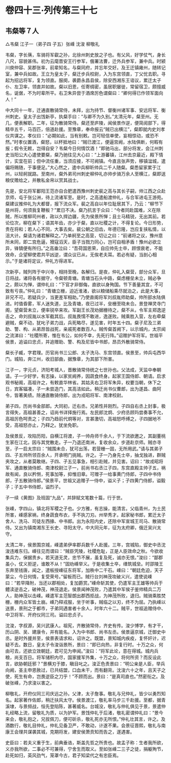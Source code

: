 # 卷四十三·列传第三十七

## 韦粲等７人

△韦粲 江子一（弟子四 子五）张嵊 沈浚 柳敬礼

韦粲，字长蒨，车骑将军叡之孙，北徐州刺史放之子也。有父风，好学仗气，身长八尺，容貌甚伟。初为云麾晋安王行参军，俄署法曹，迁外兵参军，兼中兵。时颍川庾仲容、吴郡张率，前辈知名，与粲同府，并忘年交好。及王迁镇雍州，随转记室，兼中兵如故。王立为皇太子，粲迁步兵校尉，入为东宫领直，丁父忧去职。寻起为招远将军，复为领直。服阕，袭爵永昌县侯，除安西湘东王谘议，累迁太子仆、左卫率，领直并如故。粲以旧恩，任寄绸密，虽居职屡徙，常留宿卫，颇擅威名，诞倨，不为时辈所平。右卫朱异尝于酒席厉色谓粲曰：“卿何得已作领军面向人！”

中大同十一年，迁通直散骑常侍，未拜，出为持节、督衡州诸军事、安远将军、衡州刺史。皇太子出饯新亭，执粲手曰：“与卿不为久别。”太清元年，粲至州。无几，便表解职。二年，征为散骑常侍。粲还至庐陵，闻侯景作逆，便简阅部下，得精卒五千，马百匹，倍道赴援。至豫章，奉命报云“贼已出横江”，粲即就内史刘孝仪共谋之。孝仪曰：“必期如此，当有别敕。岂可轻信单使，妄相惊动，或恐不然。”时孝仪置酒，粲怒，以杯抵地曰：“贼已渡江，便逼宫阙，水陆俱断，何暇有报；假令无敕，岂得自安？韦粲今日何情饮酒！”即驰马出，部分将发，会江州刺史当阳公大心遣使要粲，粲乃驰往见大心曰：“上游蕃镇，江州去京最近，殿下情计，实宜在前；但中流任重，当须应接，不可阙镇。今直且张声势，移镇湓城，遣偏将赐随，于事便足。”大心然之，遣中兵柳昕帅兵二千人随粲。粲悉留家累于江州，以轻舸就路。至南州，粲外弟司州刺史柳仲礼亦帅步骑万余人至横江，粲即送粮仗赡给之，并散私金帛以赏其战士。

先是，安北将军鄱阳王范亦自合肥遣西豫州刺史裴之高与其长子嗣，帅江西之众赴京师，屯于张公洲，待上流诸军至。是时，之高遣船渡仲礼，与合军进屯王游苑。粲建议推仲礼为大都督，报下流众军。裴之高自以年位耻居其下，乃云：“柳节下是州将，何须我复鞭板？”累日不决。粲乃抗言于众曰：“今者同赴国难，义在除贼，所以推柳司州者，政以久捍边疆，先为侯景所惮；且士马精锐，无出其前。若论位次，柳在粲下；语其年齿，亦少于粲，直以社稷之计，不得复论。今日形势，贵在将和；若人心不同，大事去矣。裴公朝之旧齿，年德已隆，岂应复挟私情，以沮大计。粲请为诸君解释之。”乃单舸至之高营，切让之曰：“前诸将之议，豫州意所未同，即二宫危逼，猾寇滔天，臣子当戮力同心，岂可自相矛盾！豫州必欲立异，锋镝便有所归。”之高垂泣曰：“吾荷国恩荣，自应帅先士卒，顾恨衰老，不能效命，企望柳使君共平凶逆，谓众议已从，无俟老夫耳。若必有疑，当剖心相示。”于是诸将定议，仲礼方得进军。

次新亭，贼列阵于中兴寺，相持至晚，各解归。是夜，仲礼入粲营，部分众军，旦日将战，诸将各有据守，令粲顿青塘。青塘当石头中路，粲虑栅垒未立，贼必争之，颇以为惮，谓仲礼曰：“下官才非御侮，直欲以身殉国。节下善量其宜，不可致有亏丧。”仲礼曰：“青塘立栅，迫近淮渚，欲以粮储船乘尽就泊之，此是大事，非兄不可。若疑兵少，当更差军相助。”乃使直阁将军刘叔胤师助粲，帅所部水陆俱进。时值昏雾，军人迷失道，比及青塘，夜已过半，垒栅至晓未合。景登禅灵寺门阁，望粲营未立，便率锐卒来攻。军副王长茂劝据栅待之，粲不从，令军主郑逸逆击之，命刘叔胤以水军截其后。叔胤畏懦不敢进，逸遂败。贼乘胜入营，左右牵粲避贼，粲不动，犹叱子弟力战，兵死略尽，遂见害，时年五十四。粲子尼及三弟助、警、构、从弟昂皆战死，亲戚死者数百人。贼传粲首阙下，以示城内，太宗闻之流涕曰：“社稷所寄，惟在韦公，如何不幸，先死行阵。”诏赠护军将军。世祖平侯景，追谥曰忠贞，并追赠助、警、构及尼皆中书郎，昂员外散骑常侍。

粲长子臧，字君理。历官尚书三公郎、太子洗马、东宫领直。侯景至，帅兵屯西华门。城陷，奔江州，收旧部曲，据豫章，为其部下所害。

江子一，字元贞，济阳考城人，晋散骑常侍统之七世孙也。父法成，天监中奉朝请。子一少好学，有志操，以家贫阙养，因蔬食终身。起家王国侍郎、朝请。启求观书秘阁，高祖许之，有敕直华林省。其姑夫右卫将军朱异，权要当朝，休下之日，宾客辐凑，子一未尝造门，其高洁如此。稍迁尚书仪曹郎，出为遂昌、曲阿令，皆著美绩。除通直散骑侍郎，出为戎昭将军、南津校尉。

弟子四，历尚书金部郎。大同初，迁右丞。兄弟性并刚烈。子四自右丞上封事，极言得失，高祖甚善之，诏尚书详择施行焉。左民郎沈炯、少府丞顾玙尝奏事不允，高祖厉色呵责之；子四乃趋前代炯等对，言甚激切，高祖怒呼缚之，子四据地不受，高祖怒亦止，乃释之。犹坐免职。

及侯景反，攻陷历阳，自横江将渡，子一帅舟师千余人，于下流欲邀之，其副董桃生家在江北，因与其党散走。子一乃退还南洲，复收余众，步道赴京师。贼亦寻至，子一启太宗曰：“贼围未合，犹可出荡，若营栅一固，无所用武。”请与其弟子四、子五帅所领百余人，开承明门挑贼。许之。子一乃身先士卒，抽戈独进，群贼夹攻之，从者莫敢继。子四、子五见事急，相引赴贼，并见害。诏曰：“故戎昭将军、通直散骑侍郎、南津校尉江子一，前尚书右丞江子四，东宫直殿主帅子五，祸故有闻，良以矜恻，死事加等，抑惟旧章。可赠子一给事黄门侍郎，子四中书侍郎，子五散骑侍郎。”侯景平，世祖又追赠子一侍中，谥义子；子四黄门侍郎，谥毅子；子五中书侍郎，谥烈子。

子一续《黄图》及班固“九品”，并辞赋文笔数十篇，行于世。

张嵊，字四山，镇北将军稷之子也。少方雅，有志操，能清言。父临青州，为土民所害，嵊感家祸，终身蔬食布衣，手不执刀刃。州举秀才。起家秘书郎，累迁太子舍人、洗马、司徒左西掾、中书郎。出为永阳内史，还除中军宣城王司马、散骑常侍。又出为镇南湘东王长史、寻阳太守。中大同元年，征为太府卿，俄迁吴兴太守。

太清二年，侯景围京城，嵊遣弟伊率郡兵数千人赴援。三年，宫城陷，御史中丞沈浚违难东归。嵊往见而谓曰：“贼臣凭陵，社稷危耻，正是人臣效命之秋。今欲收集兵力，保据贵乡。若天道无灵，忠节不展，虽复及死，诚亦无恨。”浚曰：“鄙郡虽小，仗义拒逆，谁敢不从！”固劝嵊举义。于是收集士卒，缮筑城垒。时邵陵王东奔至钱唐，闻之，遣板授嵊征东将军，加秩中二千石。嵊曰：“朝廷危迫，天子蒙尘，今日何情，复受荣号。”留板而已。贼行台刘神茂攻破义兴，遣使说嵊曰：“若早降附，当还以郡相处，复加爵赏。”嵊命斩其使，仍遣军主王雄等帅兵于鳢渎逆击之，破神茂，神茂退走。侯景闻神茂败，乃遣其中军侯子鉴帅精兵二万人，助神茂以击嵊。嵊遣军主范智朗出郡西拒战，为神茂所败，退归。贼骑乘胜焚栅，栅内众军皆土崩。嵊乃释戎服，坐于听事，贼临之以刃，终不为屈。乃执嵊以送景，景刑之于都市，子弟同遇害者十余人，时年六十二。贼平，世祖追赠侍中、中卫将军、开府仪同三司。谥曰忠贞子。

沈浚，字叔源，吴兴武康人。祖宪，齐散骑常侍，齐史有传。浚少博学，有才干，历山阴、吴、建康令，并有能名。入为中书郎、尚书左丞。侯景逼京城，迁御史中丞。是时外援并至，侯景表请求和，诏许之。既盟，景知城内疾疫，复怀奸计，迟疑不去。数日，皇太子令浚诣景所，景曰：“即已向热，非复行时。十万之众，何由可去，还欲立效朝廷，君可见为申闻。”浚曰：“将军此论，意在得城。城内兵粮，尚支百日。将军储积内尽，国家援军外集，十万之众，将何所资？而反设此言，欲胁朝廷邪？”景横刃于膝，瞋目叱之。浚正色责景曰：“明公亲是人臣，举兵向阙，圣主申恩赦过，已共结盟，口血未干，而有翻背。沈浚六十之年，且天子之使，死生有命，岂畏逆臣之刀乎！”不顾而出。景曰：“是真司直也。”然密衔之。及破张嵊，乃求浚以害之。

柳敬礼，开府仪同三司庆远之孙。父津，太子詹事。敬礼与兄仲礼，皆少以勇烈知名。起家著作佐郎，稍迁扶风太守。侯景渡江，敬礼率马步三千赴援。至都，据青溪埭，与景频战，恒先登陷陈，甚著威名。台城没，敬礼与仲礼俱见于景，景遣仲礼经略上流，留敬礼为质，以为护军。景饯仲礼于后渚，敬礼密谓仲礼曰：“景今来会，敬礼抱之，兄拔佩刀，便可斫杀，敬礼死亦无所恨。”仲礼壮其言，许之。及酒数行，敬礼目仲礼，仲礼见备卫严，不敢动，计遂不果。会景征晋熙，敬礼与南康王会理共谋袭其城，克期将发，建安侯萧贲知而告之，遂遇害。

史臣曰：若夫义重于生，前典垂诰，斯盖先哲之所贵也。故孟子称：生者我所欲，义亦我所欲，二事必不可兼得，宁舍生而取义。至如张嵊二三子之徒，捐躯殉节，赴死如归，英风劲气，笼罩今古，君子知梁代之有忠臣焉。

